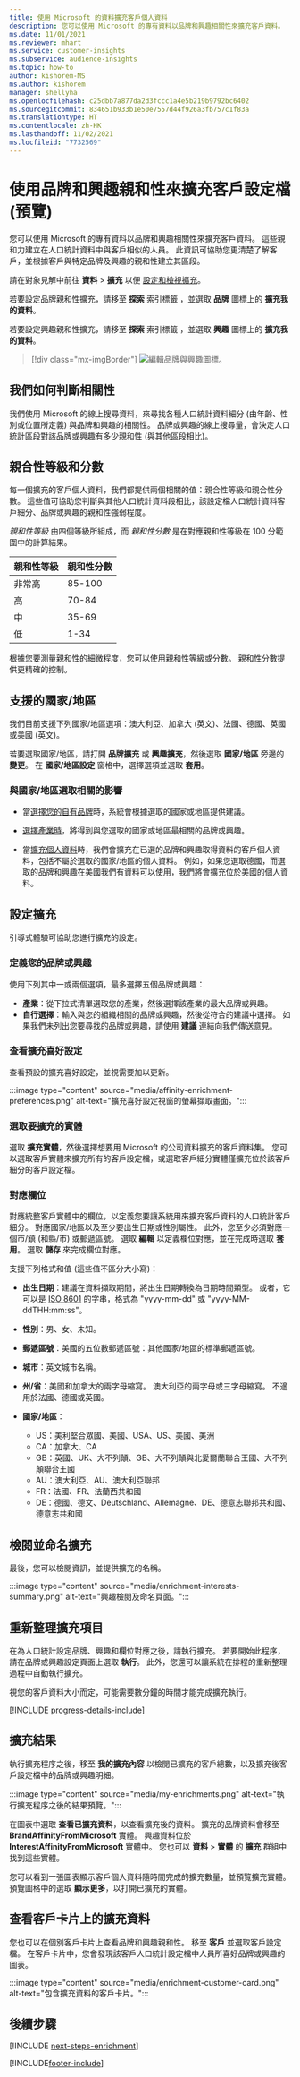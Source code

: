 ```yaml
---
title: 使用 Microsoft 的資料擴充客戶個人資料
description: 您可以使用 Microsoft 的專有資料以品牌和興趣相關性來擴充客戶資料。
ms.date: 11/01/2021
ms.reviewer: mhart
ms.service: customer-insights
ms.subservice: audience-insights
ms.topic: how-to
author: kishorem-MS
ms.author: kishorem
manager: shellyha
ms.openlocfilehash: c25dbb7a877da2d3fccc1a4e5b219b9792bc6402
ms.sourcegitcommit: 834651b933b1e50e7557d44f926a3fb757c1f83a
ms.translationtype: HT
ms.contentlocale: zh-HK
ms.lasthandoff: 11/02/2021
ms.locfileid: "7732569"
---
```

# <a name="enrich-customer-profiles-with-brand-and-interest-affinities-preview"></a>使用品牌和興趣親和性來擴充客戶設定檔 (預覽)

您可以使用 Microsoft 的專有資料以品牌和興趣相關性來擴充客戶資料。 這些親和力建立在人口統計資料中與客戶相似的人員。 此資訊可協助您更清楚了解客戶，並根據客戶與特定品牌及興趣的親和性建立其區段。

請在對象見解中前往 **資料** > **擴充** 以便 [設定和檢視擴充](enrichment-hub.md)。

若要設定品牌親和性擴充，請移至 **探索** 索引標籤 ，並選取 **品牌** 圖標上的 **擴充我的資料**。

若要設定興趣親和性擴充，請移至 **探索** 索引標籤 ，並選取 **興趣** 圖標上的 **擴充我的資料**。

   > [!div class="mx-imgBorder"]
   > ![編輯品牌與興趣圖標。](media/BrandsInterest-tile-Hub.png "品牌與興趣圖標")

## <a name="how-we-determine-affinities"></a>我們如何判斷相關性

我們使用 Microsoft 的線上搜尋資料，來尋找各種人口統計資料細分 (由年齡、性別或位置所定義) 與品牌和興趣的相關性。 品牌或興趣的線上搜尋量，會決定人口統計區段對該品牌或興趣有多少親和性 (與其他區段相比)。

## <a name="affinity-level-and-score"></a>親合性等級和分數

每一個擴充的客戶個人資料，我們都提供兩個相關的值：親合性等級和親合性分數。 這些值可協助您判斷與其他人口統計資料段相比，該設定檔人口統計資料客戶細分、品牌或興趣的親和性強弱程度。

*親和性等級* 由四個等級所組成，而 *親和性分數* 是在對應親和性等級在 100 分範圍中的計算結果。


|親和性等級 |親和性分數  |
|---------|---------|
|非常高     | 85-100       |
|高     | 70-84        |
|中     | 35-69        |
|低     | 1-34        |

根據您要測量親和性的細微程度，您可以使用親和性等級或分數。 親和性分數提供更精確的控制。

## <a name="supported-countriesregions"></a>支援的國家/地區

我們目前支援下列國家/地區選項：澳大利亞、加拿大 (英文)、法國、德國、英國或美國 (英文)。

若要選取國家/地區，請打開 **品牌擴充** 或 **興趣擴充**，然後選取 **國家/地區** 旁邊的 **變更**。 在 **國家/地區設定** 窗格中，選擇選項並選取 **套用**。

### <a name="implications-related-to-country-selection"></a>與國家/地區選取相關的影響

- 當[選擇您的自有品牌](#define-your-brands-or-interests)時，系統會根據選取的國家或地區提供建議。

- [選擇產業時](#define-your-brands-or-interests)，將得到與您選取的國家或地區最相關的品牌或興趣。

- 當[擴充個人資料](#refresh-enrichment)時，我們會擴充在已選的品牌和興趣取得資料的客戶個人資料，包括不屬於選取的國家/地區的個人資料。 例如，如果您選取德國，而選取的品牌和興趣在美國我們有資料可以使用，我們將會擴充位於美國的個人資料。

## <a name="configure-enrichment"></a>設定擴充

引導式體驗可協助您進行擴充的設定。 

### <a name="define-your-brands-or-interests"></a>定義您的品牌或興趣

使用下列其中一或兩個選項，最多選擇五個品牌或興趣：

- **產業**：從下拉式清單選取您的產業，然後選擇該產業的最大品牌或興趣。
- **自行選擇**：輸入與您的組織相關的品牌或興趣，然後從符合的建議中選擇。 如果我們未列出您要尋找的品牌或興趣，請使用 **建議** 連結向我們傳送意見。

### <a name="review-enrichment-preferences"></a>查看擴充喜好設定

查看預設的擴充喜好設定，並視需要加以更新。

:::image type="content" source="media/affinity-enrichment-preferences.png" alt-text="擴充喜好設定視窗的螢幕擷取畫面。":::

### <a name="select-entity-to-enrich"></a>選取要擴充的實體

選取 **擴充實體**，然後選擇想要用 Microsoft 的公司資料擴充的客戶資料集。 您可以選取客戶實體來擴充所有的客戶設定檔，或選取客戶細分實體僅擴充位於該客戶細分的客戶設定檔。

### <a name="map-your-fields"></a>對應欄位

對應統整客戶實體中的欄位，以定義您要讓系統用來擴充客戶資料的人口統計客戶細分。 對應國家/地區以及至少要出生日期或性別屬性。 此外，您至少必須對應一個市/鎮 (和縣/市) 或郵遞區號。 選取 **編輯** 以定義欄位對應，並在完成時選取 **套用**。 選取 **儲存** 來完成欄位對應。

支援下列格式和值 (這些值不區分大小寫)：

- **出生日期**：建議在資料擷取期間，將出生日期轉換為日期時間類型。 或者，它可以是 [ISO 8601](https://www.iso.org/iso-8601-date-and-time-format.html) 的字串，格式為 "yyyy-mm-dd" 或 "yyyy-MM-ddTHH:mm:ss"。
- **性別**：男、女、未知。
- **郵遞區號**：美國的五位數郵遞區號：其他國家/地區的標準郵遞區號。
- **城市**：英文城市名稱。
- **州/省**：美國和加拿大的兩字母縮寫。 澳大利亞的兩字母或三字母縮寫。 不適用於法國、德國或英國。
- **國家/地區**：

  - US：美利堅合眾國、美國、USA、US、美國、美洲
  - CA：加拿大、CA
  - GB：英國、UK、大不列顛、GB、大不列顛與北愛爾蘭聯合王國、大不列顛聯合王國
  - AU：澳大利亞、AU、澳大利亞聯邦
  - FR：法國、FR、法蘭西共和國
  - DE：德國、德文、Deutschland、Allemagne、DE、德意志聯邦共和國、德意志共和國

## <a name="review-and-name-the-enrichment"></a>檢閱並命名擴充

最後，您可以檢閱資訊，並提供擴充的名稱。

:::image type="content" source="media/enrichment-interests-summary.png" alt-text="興趣檢閱及命名頁面。":::

## <a name="refresh-enrichment"></a>重新整理擴充項目

在為人口統計設定品牌、興趣和欄位對應之後，請執行擴充。 若要開始此程序，請在品牌或興趣設定頁面上選取 **執行**。 此外，您還可以讓系統在排程的重新整理過程中自動執行擴充。

視您的客戶資料大小而定，可能需要數分鐘的時間才能完成擴充執行。

[!INCLUDE [progress-details-include](../includes/progress-details-pane.md)]

## <a name="enrichment-results"></a>擴充結果

執行擴充程序之後，移至 **我的擴充內容** 以檢閱已擴充的客戶總數，以及擴充後客戶設定檔中的品牌或興趣明細。

:::image type="content" source="media/my-enrichments.png" alt-text="執行擴充程序之後的結果預覽。":::

在圖表中選取 **查看已擴充資料**，以查看擴充後的資料。 擴充的品牌資料會移至 **BrandAffinityFromMicrosoft** 實體。 興趣資料位於 **InterestAffinityFromMicrosoft** 實體中。 您也可以 **資料** > **實體** 的 **擴充** 群組中找到這些實體。

您可以看到一張圖表顯示客戶個人資料隨時間完成的擴充數量，並預覽擴充實體。 預覽圖格中的選取 **顯示更多**，以打開已擴充的實體。

## <a name="see-enrichment-data-on-the-customer-card"></a>查看客戶卡片上的擴充資料

您也可以在個別客戶卡片上查看品牌和興趣親和性。 移至 **客戶** 並選取客戶設定檔。 在客戶卡片中，您會發現該客戶人口統計設定檔中人員所喜好品牌或興趣的圖表。

:::image type="content" source="media/enrichment-customer-card.png" alt-text="包含擴充資料的客戶卡片。":::

## <a name="next-steps"></a>後續步驟

[!INCLUDE [next-steps-enrichment](../includes/next-steps-enrichment.md)]


[!INCLUDE[footer-include](../includes/footer-banner.md)]
